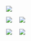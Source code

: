 ![](https://github-profile-summary-cards.vercel.app/api/cards/profile-details?username=samsonium&theme=2077)

![](http://github-profile-summary-cards.vercel.app/api/cards/repos-per-language?username=samsonium&theme=2077)    
![](http://github-profile-summary-cards.vercel.app/api/cards/most-commit-language?username=samsonium&theme=2077)

![](http://github-profile-summary-cards.vercel.app/api/cards/stats?username=samsonium&theme=2077)    
![](http://github-profile-summary-cards.vercel.app/api/cards/productive-time?username=samsonium&theme=2077&utcOffset=3)
